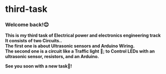 # third-task
### Welcome back!😊<br>
**This is my third task of Electrical power and electronics engineering track<br>**
**It consists of two Circuits.. <br>The first one is about Ultrasonic sensors and Arduino Wiring. <br> The second one is a circuit like a Traffic light 🚦; to Control LEDs with an ultrasonic sensor, resistors, and an Arduino.<br>**

**See you soon with a new task👋!**
